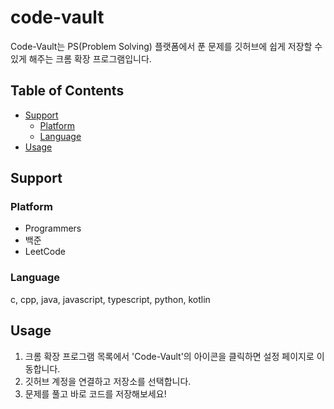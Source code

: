 # code-vault <!-- omit from toc -->

Code-Vault는 PS(Problem Solving) 플랫폼에서 푼 문제를 깃허브에 쉽게 저장할 수 있게 해주는 크롬 확장 프로그램입니다.

## Table of Contents <!-- omit from toc -->

- [Support](#support)
  - [Platform](#platform)
  - [Language](#language)
- [Usage](#usage)

## Support

### Platform

- Programmers
- 백준
- LeetCode

### Language

c, cpp, java, javascript, typescript, python, kotlin

## Usage

1. 크롬 확장 프로그램 목록에서 'Code-Vault'의 아이콘을 클릭하면 설정 페이지로 이동합니다.
2. 깃허브 계정을 연결하고 저장소를 선택합니다.
3. 문제를 풀고 바로 코드를 저장해보세요!

